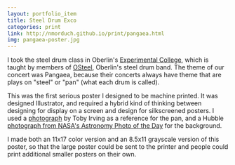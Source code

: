 ```yaml
---
layout: portfolio_item
title: Steel Drum Exco
categories: print
link: http://nmorduch.github.io/print/pangaea.html
img: pangaea-poster.jpg
---
```


I took the steel drum class in Oberlin's [Experimental College](http://oberlinexco.org/), which is taught by members of [OSteel](http://www.oberlin.edu/stuorg/osteel/), Oberlin's steel drum band. The theme of our concert was Pangaea, because their concerts always have theme that are plays on "steel" or "pan" (what each drum is called).

This was the first serious poster I designed to be machine printed. It was designed Illustrator, and required a hybrid kind of thinking between designing for display on a screen and design for silkscreened posters. I used a [photograph](http://instagram.com/p/XNi6euFrdg/) by Toby Irving as a reference for the pan, and a Hubble [photograph from NASA's Astronomy Photo of the Day](http://apod.nasa.gov/apod/ap110503.html) for the background.

I made both an 11x17 color version and an 8.5x11 grayscale version of this poster, so that the large poster could be sent to the printer and people could print additional smaller posters on their own.
